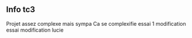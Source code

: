 ## Info tc3

Projet assez complexe mais sympa
Ca se complexifie
essai 1 modification
essai modification lucie
